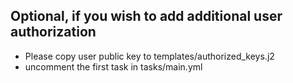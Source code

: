 ## Optional, if you wish to add additional user authorization

- Please copy user public key to templates/authorized_keys.j2
- uncomment the first task in tasks/main.yml
